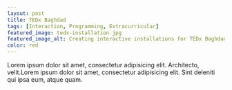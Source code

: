 ```yaml
---
layout: post
title: TEDx Baghdad
tags: [Interaction, Programming, Extracurricular]
featured_image: tedx-installation.jpg
featured_image_alt: Creating interactive installations for TEDx Baghdad.
color: red
---
```


Lorem ipsum dolor sit amet, consectetur adipisicing elit. Architecto, velit.Lorem ipsum dolor sit amet, consectetur adipisicing elit. Sint deleniti qui ipsa eum, atque quam.